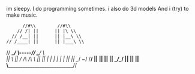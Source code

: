 im sleepy. 
I do programming sometimes.
i also do 3d models
And i (try) to make music.



          //#\\        //#\\
        // /| ||      || |\ \\
      // /__| ||      || |__\ \\
    // /____| ||      || |___\ \\
  //   \____/ \\-----//  \___/  \\  
 ||                              \\
 ||     /  /\          /\  \     ||
 ||    |  |  |        |  |  |    ||
 ||     \__\/  \~/     \/__/     ||
 ||                              ||
 ||          \__/\__/            ||
 ||                              ||
 \\_____________________________//
